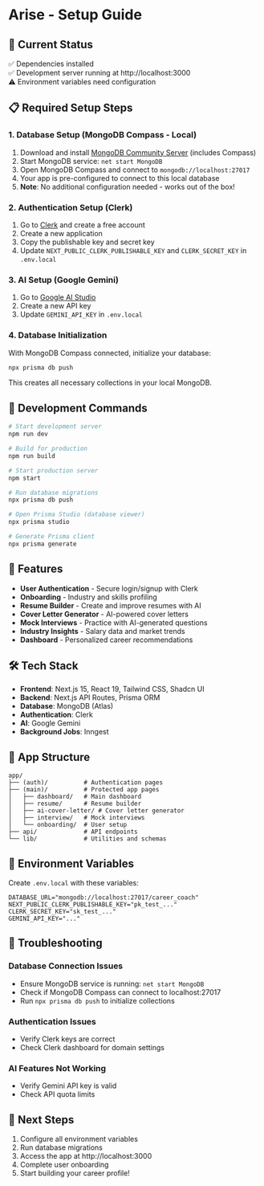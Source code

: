 # Arise - Setup Guide

## 🚀 Current Status
✅ Dependencies installed  
✅ Development server running at http://localhost:3000  
⚠️ Environment variables need configuration  

## 📋 Required Setup Steps

### 1. Database Setup (MongoDB Compass - Local)
1. Download and install [MongoDB Community Server](https://www.mongodb.com/try/download/community) (includes Compass)
2. Start MongoDB service: `net start MongoDB`
3. Open MongoDB Compass and connect to `mongodb://localhost:27017`
4. Your app is pre-configured to connect to this local database
5. **Note**: No additional configuration needed - works out of the box!

### 2. Authentication Setup (Clerk)
1. Go to [Clerk](https://clerk.com) and create a free account
2. Create a new application
3. Copy the publishable key and secret key
4. Update `NEXT_PUBLIC_CLERK_PUBLISHABLE_KEY` and `CLERK_SECRET_KEY` in `.env.local`

### 3. AI Setup (Google Gemini)
1. Go to [Google AI Studio](https://aistudio.google.com/app/apikey)
2. Create a new API key
3. Update `GEMINI_API_KEY` in `.env.local`

### 4. Database Initialization
With MongoDB Compass connected, initialize your database:
```bash
npx prisma db push
```
This creates all necessary collections in your local MongoDB.

## 🔧 Development Commands

```bash
# Start development server
npm run dev

# Build for production
npm run build

# Start production server
npm start

# Run database migrations
npx prisma db push

# Open Prisma Studio (database viewer)
npx prisma studio

# Generate Prisma client
npx prisma generate
```

## 🌟 Features

- **User Authentication** - Secure login/signup with Clerk
- **Onboarding** - Industry and skills profiling
- **Resume Builder** - Create and improve resumes with AI
- **Cover Letter Generator** - AI-powered cover letters
- **Mock Interviews** - Practice with AI-generated questions
- **Industry Insights** - Salary data and market trends
- **Dashboard** - Personalized career recommendations

## 🛠️ Tech Stack

- **Frontend**: Next.js 15, React 19, Tailwind CSS, Shadcn UI
- **Backend**: Next.js API Routes, Prisma ORM
- **Database**: MongoDB (Atlas)
- **Authentication**: Clerk
- **AI**: Google Gemini
- **Background Jobs**: Inngest

## 📱 App Structure

```
app/
├── (auth)/          # Authentication pages
├── (main)/          # Protected app pages
│   ├── dashboard/   # Main dashboard
│   ├── resume/      # Resume builder
│   ├── ai-cover-letter/ # Cover letter generator
│   ├── interview/   # Mock interviews
│   └── onboarding/  # User setup
├── api/             # API endpoints
└── lib/             # Utilities and schemas
```

## 🔐 Environment Variables

Create `.env.local` with these variables:

```env
DATABASE_URL="mongodb://localhost:27017/career_coach"
NEXT_PUBLIC_CLERK_PUBLISHABLE_KEY="pk_test_..."
CLERK_SECRET_KEY="sk_test_..."
GEMINI_API_KEY="..."
```

## 🚨 Troubleshooting

### Database Connection Issues
- Ensure MongoDB service is running: `net start MongoDB`
- Check if MongoDB Compass can connect to localhost:27017
- Run `npx prisma db push` to initialize collections

### Authentication Issues
- Verify Clerk keys are correct
- Check Clerk dashboard for domain settings

### AI Features Not Working
- Verify Gemini API key is valid
- Check API quota limits

## 📖 Next Steps

1. Configure all environment variables
2. Run database migrations
3. Access the app at http://localhost:3000
4. Complete user onboarding
5. Start building your career profile!
